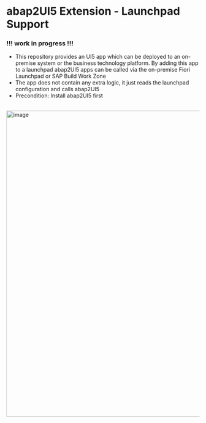 # abap2UI5 Extension - Launchpad Support

### !!! work in progress !!!

* This repository provides an UI5 app which can be deployed to an on-premise system or the business technology platform. By adding this app to a launchpad abap2UI5 apps can be called via the on-premise Fiori Launchpad or SAP Build Work Zone
* The app does not contain any extra logic, it just reads the launchpad configuration and calls abap2UI5
* Precondition: Install abap2UI5 first
<br><br>
<img width="800" alt="image" src="https://github.com/oblomov-dev/abap2UI5_ext-launchpad_app/assets/102328295/1fe04e4b-4b16-4b74-8ddc-0bc1d6034f6e">
